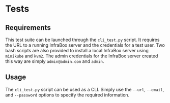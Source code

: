 # Tests

## Requirements

This test suite can be launched through the `cli_test.py` script.
It requires the URL to a running InfraBox server and the credentials for a test user.
Two bash scripts are also provided to install a local InfraBox server using `minikube` and `kvm2`.
The admin credentials for the InfraBox server created this way are simply `admin@admin.com` and `admin`.

## Usage

The `cli_test.py` script can be used as a CLI.
Simply use the `--url`, `--email`, and `--password` options to specify the required information.
